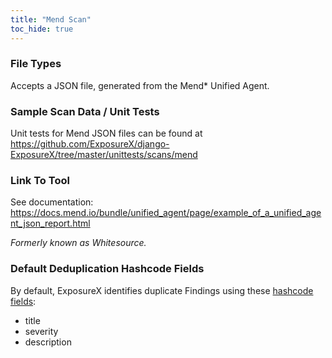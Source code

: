 ```yaml
---
title: "Mend Scan"
toc_hide: true
---
```


### File Types
Accepts a JSON file, generated from the Mend* Unified Agent.  

### Sample Scan Data / Unit Tests
Unit tests for Mend JSON files can be found at https://github.com/ExposureX/django-ExposureX/tree/master/unittests/scans/mend

### Link To Tool
See documentation: https://docs.mend.io/bundle/unified_agent/page/example_of_a_unified_agent_json_report.html

*Formerly known as Whitesource.*

### Default Deduplication Hashcode Fields
By default, ExposureX identifies duplicate Findings using these [hashcode fields](https://docs.exposurex.com/en/working_with_findings/finding_deduplication/about_deduplication/):

- title
- severity
- description
